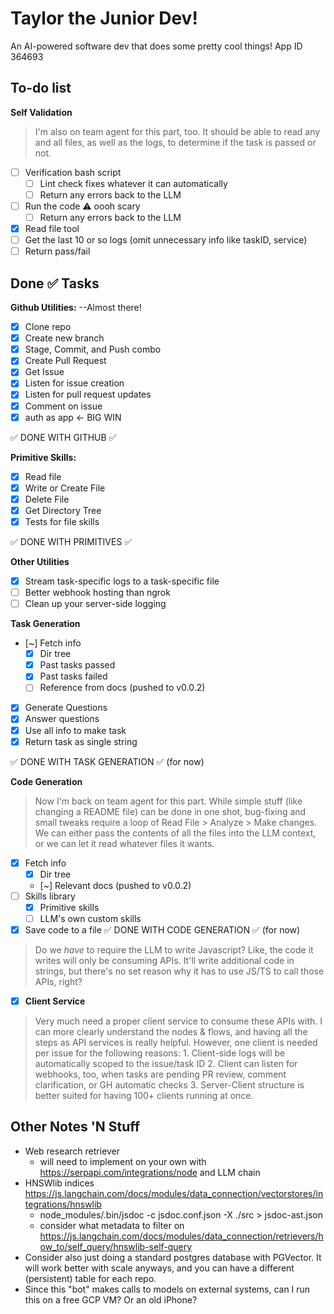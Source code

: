 # Taylor the Junior Dev!

An AI-powered software dev that does some pretty cool things!
App ID 364693

## To-do list

**Self Validation**
> I'm also on team agent for this part, too. It should be able to read any and all files, as well as the logs, to determine if the task is passed or not.
- [ ] Verification bash script
    - [ ] Lint check fixes whatever it can automatically
    - [ ] Return any errors back to the LLM
- [ ] Run the code ⚠️ oooh scary
    - [ ] Return any errors back to the LLM
- [X] Read file tool
- [ ] Get the last 10 or so logs (omit unnecessary info like taskID, service)
- [ ] Return pass/fail

## Done ✅ Tasks
**Github Utilities:** --Almost there!
- [x] Clone repo
- [x] Create new branch
- [x] Stage, Commit, and Push combo
- [x] Create Pull Request
- [x] Get Issue
- [x] Listen for issue creation
- [x] Listen for pull request updates
- [x] Comment on issue
- [x] auth as app <- BIG WIN

✅ DONE WITH GITHUB ✅


**Primitive Skills:**
- [x] Read file
- [x] Write or Create File
- [x] Delete File
- [x] Get Directory Tree
- [x] Tests for file skills

✅ DONE WITH PRIMITIVES ✅

**Other Utilities**
- [x] Stream task-specific logs to a task-specific file
- [ ] Better webhook hosting than ngrok
- [ ] Clean up your server-side logging

**Task Generation**
- [~] Fetch info
    - [x] Dir tree
    - [x] Past tasks passed
    - [x] Past tasks failed
    - [ ] Reference from docs (pushed to v0.0.2)
- [x] Generate Questions
- [x] Answer questions
- [x] Use all info to make task
- [x] Return task as single string

✅ DONE WITH TASK GENERATION ✅ (for now)

**Code Generation**
> Now I'm back on team agent for this part. While simple stuff (like changing a README file) can be done in one shot, bug-fixing and small tweaks require a loop of Read File > Analyze > Make changes. We can either pass the contents of all the files into the LLM context, or we can let it read whatever files it wants.
- [x] Fetch info
    - [x] Dir tree
    - [~] Relevant docs (pushed to v0.0.2)
- [ ] Skills library
    - [x] Primitive skills
    - [ ] LLM's own custom skills
- [x] Save code to a file
✅ DONE WITH CODE GENERATION ✅ (for now)

> Do we _have_ to require the LLM to write Javascript? Like, the code it writes will only be consuming APIs. It'll write additional code in strings, but there's no set reason why it has to use JS/TS to call those APIs, right?


- [X] **Client Service**
> Very much need a proper client service to consume these APIs with. I can more clearly understand the nodes & flows, and having all the steps as API services is really helpful. However, one client is needed per issue for the following reasons:
    1. Client-side logs will be automatically scoped to the issue/task ID
    2. Client can listen for webhooks, too, when tasks are pending PR review, comment clarification, or GH automatic checks
    3. Server-Client structure is better suited for having 100+ clients running at once.

## Other Notes 'N Stuff
* Web research retriever
    - will need to implement on your own with https://serpapi.com/integrations/node and LLM chain
* HNSWlib indices https://js.langchain.com/docs/modules/data_connection/vectorstores/integrations/hnswlib
    - node_modules/.bin/jsdoc -c jsdoc.conf.json -X ./src > jsdoc-ast.json
    - consider what metadata to filter on https://js.langchain.com/docs/modules/data_connection/retrievers/how_to/self_query/hnswlib-self-query
* Consider also just doing a standard postgres database with PGVector. It will work better with scale anyways, and you can have a different (persistent) table for each repo. 
* Since this "bot" makes calls to models on external systems, can I run this on a free GCP VM? Or an old iPhone?